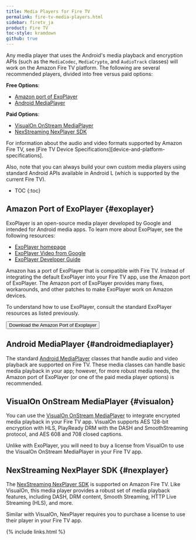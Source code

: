 ```yaml
---
title: Media Players for Fire TV
permalink: fire-tv-media-players.html
sidebar: firetv_ja
product: Fire TV
toc-style: kramdown
github: true
---
```


Any media player that uses the Android's media playback and encryption APIs (such as the `MediaCodec`, `MediaCrypto`, and `AudioTrack` classes) will work on the Amazon Fire TV platform. The following are several recommended players, divided into free versus paid options:

**Free Options**:

*  [Amazon port of ExoPlayer](#exoplayer)
*  [Android MediaPlayer](#androidmediaplayer)

**Paid Options**:

*  [VisualOn OnStream MediaPlayer](#visualon)
*  [NexStreaming NexPlayer SDK](#nexplayer)

For information about the audio and video formats supported by Amazon Fire TV, see [Fire TV Device Specifications][device-and-platform-specifications].

Also, note that you can always build your own custom media players using standard Android APIs available in Android L (which is supported by the current Fire TV).

* TOC
{:toc}

## Amazon Port of ExoPlayer {#exoplayer}

ExoPlayer is an open-source media player developed by Google and intended for Android media apps. To learn more about ExoPlayer, see the following resources:

*  [ExoPlayer homepage](https://developer.android.com/guide/topics/media/exoplayer.html)
*  [ExoPlayer Video from Google](https://www.youtube.com/watch?v=6VjF638VObA)
*  [ExoPlayer Developer Guide](http://google.github.io/ExoPlayer/guide.html)

Amazon has a port of ExoPlayer that is compatible with Fire TV. Instead of integrating the default ExoPlayer into your Fire TV app, use the Amazon port of ExoPlayer. The Amazon port of ExoPlayer provides many fixes, workarounds, and other patches to make ExoPlayer work on Amazon devices.

To understand how to use ExoPlayer, consult the standard ExoPlayer resources as listed previously.

<a href="https://github.com/amzn/exoplayer-amazon-port"><button class="feedbackButton">Download the Amazon Port of Exoplayer</button></a>

## Android MediaPlayer {#androidmediaplayer}

The standard [Android MediaPlayer](https://developer.android.com/reference/android/media/MediaPlayer.html) classes that handle audio and video playback are supported on Fire TV. These media classes can handle basic media playback in your app; however, for more robust media needs, the Amazon port of ExoPlayer (or one of the paid media player options) is recommended.

## VisualOn OnStream MediaPlayer {#visualon}

You can use the [VisualOn OnStream MediaPlayer](http://visualon.com/onstream-mediaplayer) to integrate encrypted media playback in your Fire TV app. VisualOn supports AES 128-bit encryption with HLS, PlayReady DRM with the DASH and SmoothStreaming protocol, and AES 608 and 708 closed captions.

Unlike with ExoPlayer, you will need to buy a license from VisualOn to use the VisualOn OnStream MediaPlayer in your Fire TV app.

## NexStreaming NexPlayer SDK {#nexplayer}

The [NexStreaming NexPlayer SDK](http://www.nexstreaming.com/index.php) is supported on Amazon Fire TV. Like VisualOn, this media player provides a robust set of media playback features, including DASH, DRM content, Smooth Streaming, HTTP Live Streaming (HLS), and more.

Similar with VisualOn, NexPlayer requires you to purchase a license to use their player in your Fire TV app.

{% include links.html %}
